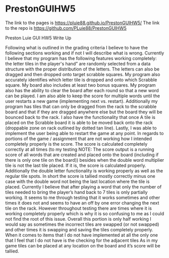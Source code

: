 # PrestonGUIHW5

The link to the pages is https://pluie88.github.io/PrestonGUIHW5/
The link to the repo is https://github.com/PLuie88/PrestonGUIHW5


Preston Luie
GUI HW5 Write Up

Following what is outlined in the grading criteria I believe to have the following sections working and if not I will describe what is wrong. Currently I believe that my program has the following features working completely: the letter tiles in the player's hand” are randomly selected from a data structure with the proper distribution of the letters. The letters can also be dragged and then dropped onto target scrabble squares. My program also accurately identifies which letter tile is dropped and onto which Scrabble square. My board also includes at least two bonus squares. My program also has the ability to clear the board after each round so that a new word can be played. I am also able to keep the score for multiple words until the user restarts a new game (implementing next vs. restart). Additionally my program has tiles that can only be dragged from the rack to the scrabble board and that if they are dragged anywhere else but the board they will be bounced back to the rack. I also have the functionality that once A tile is placed on the Scrabble board it is able to be moved back onto the rack (droppable zone on rack outlined by dotted tan line). Lastly, I was able to implement the user being able to restart the game at any point.
	In regards to portions of the game / assignment that are not working how I intended completely properly is the score. The score is calculated completely correctly at all times (to my testing NOTE: The score output is a running score of all words that are created and placed onto the board (including if there is only one tile on the board)) besides when the double word multiplier tile is not the last tile placed. If it is, the score is calculated properly. Additionally the double letter functionality is working properly as well as the regular tile spots. In short the score is tallied mostly correctly minus one case with the double word not being the last location where the tile is placed. Currently I believe that after playing a word that only the number of tiles needed to bring the player’s hand back to 7 tiles is only partially working. It seems to me through testing that it works sometimes and other times it does not and seems to have an off by one error changing the next tile on the rack. However throughout testing there are times where it is working completely properly which is why it is so confusing to me as I could not find the root of this issue. Overall this portion is only half working I would say as sometimes the incorrect tiles are swapped (or not swapped) and other times it is swapping and saving the tiles completely properly.
When it comes to items that I do not have implemented at all the only one that I feel that I do not have is the checking for the adjacent tiles As in my game tiles can be placed at any location on the board and it’s score will be tallied.
